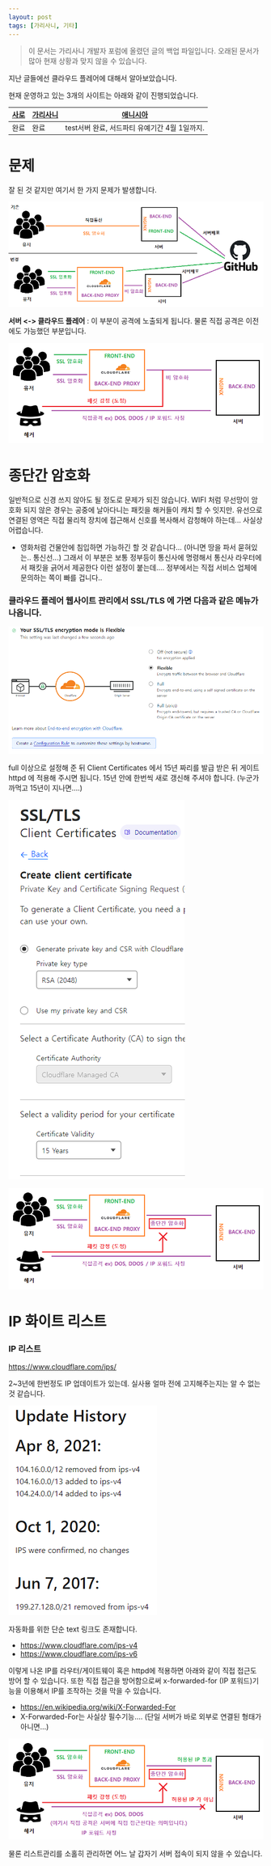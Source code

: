 ```yaml
---
layout: post
tags: [가리사니, 기타]
---
```


> 이 문서는 가리사니 개발자 포럼에 올렸던 글의 백업 파일입니다.
오래된 문서가 많아 현재 상황과 맞지 않을 수 있습니다.

지난 글들에선 클라우드 플레어에 대해서 알아보았습니다.

현재 운영하고 있는 3개의 사이트는 아래와 같이 진행되었습니다.

|[사로](https://saro.me)|[가리사니](https://gs.saro.me)|[애니시아](https://anissia.net)|
|---|---|---|
|완료|완료|test서버 완료, 서드파티 유예기간 4월 1일까지.|


# 문제

잘 된 것 같지만 여기서 한 가지 문제가 발생합니다.

![설명](/file/forum/6b8a64c8-69b1-4f52-bfe5-3ddea745cc72.png)

**서버 <-> 클라우드 플레어** : 이 부분이 공격에 노출되게 됩니다.
물론 직접 공격은 이전에도 가능했던 부분입니다.


![설명](/file/forum/98641b06-11a4-4f1f-bb2f-89c364a9756a.png)


# 종단간 암호화
일반적으로 신경 쓰지 않아도 될 정도로 문제가 되진 않습니다.
WIFI 처럼 무선망이 암호화 되지 않은 경우는 공중에 날아다니는 패킷을 해커들이 캐치 할 수 잇지만.
유선으로 연결된 영역은 직접 물리적 장치에 접근해서 신호를 복사해서 감청해야 하는데... 사실상 어렵습니다.
- 영화처럼 건물안에 침입하면 가능하긴 할 것 같습니다... (아니면 땅을 파서 묻혀있는.. 통신선...)
  그래서 이 부분은 보통 정부등이 통신사에 명령해서 통신사 라우터에서 패킷을 긁어서 제공한다 이런 설정이 붙는데....
  정부에서는 직접 서비스 업체에 문의하는 쪽이 빠를 겁니다..

### 클라우드 플레어 웹사이트 관리에서 SSL/TLS 에 가면 다음과 같은 메뉴가 나옵니다.

![설명](/file/forum/d2f7514a-44c0-422c-82e1-869f44bc9fa1.png)

full 이상으로 설정해 준 뒤 Client Certificates 에서 15년 짜리를 발급 받은 뒤 게이트 httpd 에 적용해 주시면 됩니다.
15년 안에 한번씩 새로 갱신해 주셔야 합니다. (누군가 까먹고 15년이 지나면....)

![설명](/file/forum/b1067c28-aeb4-43b1-8e8c-1f63257b87dd.png)

![설명](/file/forum/d6d1a5da-3c95-46aa-a32c-374d1a70653f.png)

# IP 화이트 리스트
### IP 리스트
https://www.cloudflare.com/ips/

2~3년에 한번정도 IP 업데이트가 있는데.
실사용 얼마 전에 고지해주는지는 알 수 없는 것 같습니다.

![설명](/file/forum/0785133c-374c-48b5-a16a-e6800580aa5b.png)

자동화를 위한 단순 text 링크도 존재합니다.
- https://www.cloudflare.com/ips-v4
- https://www.cloudflare.com/ips-v6

이렇게 나온 IP를 라우터/게이트웨이 혹은 httpd에 적용하면 아래와 같이 직접 접근도 방어 할 수 있습니다.
또한 직접 접근을 방어함으로써 x-forwarded-for (IP 포워드)기능을 이용해서 IP를 조작하는 것을 막을 수 있습니다.
- https://en.wikipedia.org/wiki/X-Forwarded-For
- X-Forwarded-For는 사실상 필수기능.... (단일 서버가 바로 외부로 연결된 형태가 아니면...)

![설명](/file/forum/1ad3d296-0d73-4635-9d19-7ab73ecb72bf.png)


물론 리스트관리를 소홀히 관리하면 어느 날 갑자기 서버 접속이 되지 않을 수 있습니다.
